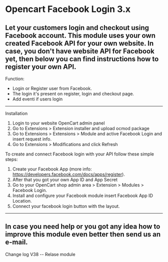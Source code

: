 # Opencart Facebook Login 3.x
 
Let your customers login and checkout using Facebook account. This module uses your own created Facebook API for your own website. In case, you don't have website API for Facebook yet, then below you can find instructions how to register your own API.
---------------------------------
Function:
- Login or Register user from Facebook.
- The login it's present on register, login and checkout page.
- Add eventi if users login
---------------------------------
Installation
1. Login to your website OpenCart admin panel
2. Go to Extensions > Extension installer and upload ocmod package
3. Go to Extensions > Extensions > Module and active Facebook Login and insert request info.
4. Go to Extensions > Modifications and click Refresh

To create and connect Facebook login with your API follow these simple steps:
1. Create your Facebook App (more info: https://developers.facebook.com/docs/apps/register).
2. After that you got your own App ID and App Secret
3. Go to your OpenCart shop admin area > Extension > Modules > Facebook Login.
4. Install and configure your Facebook module insert Facebook App ID Location.
5. Connect your facebook login button with the layout.

----------------------------------------------
In case you need help or you got any idea how to improve this module even better then send us an e-mail.
----------------------------------------------
Change log
V38 -- Relase module